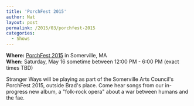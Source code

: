 ```yaml
---
title: 'PorchFest 2015'
author: Nat
layout: post
permalink: /2015/03/porchfest-2015
categories:
  - Shows
---
```

**Where:** [PorchFest 2015][1] in Somerville, MA<br/>
**When:** Saturday, May 16 sometime between 12:00 PM - 6:00 PM (exact times TBD)

Stranger Ways will be playing as part of the Somerville Arts Council's PorchFest 2015, outside Brad's place.  Come hear songs from our in-progress new album, a "folk-rock opera" about a war between humans and the fae.

 [1]: http://somervilleartscouncil.org/porchfest